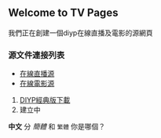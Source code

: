 ## Welcome to TV Pages

我們正在創建一個diyp在線直播及電影的源網頁

 

### 源文件連接列表

 
- [在線直播源](http://tvsee.github.io/diyp/tv.txt)
- [在線電影源](http://tvsee.github.io/diyp/mov.txt)

1. [DIYP經典版下載](http://tvsee.github.io/diyp/DIYP%E5%BD%B1%E9%9F%B3%E7%BB%8F%E5%85%B8%E7%89%88.apk)
2. 建立中

**中文** 分 _簡體_ 和 `繁體` 你是哪個？

 
